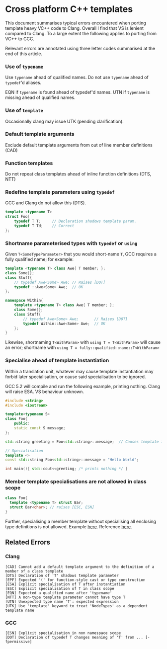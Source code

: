 # Cross platform C++ templates #

This document summarises typical errors encountered when porting template heavy VC++ code to Clang. Overall I find that VS is lenient compared to Clang. To a large extent the following applies to porting from VC++ to GCC.

Relevant errors are annotated using three letter codes summarised at the end of this article.

### Use of `typename` ###

Use `typename` ahead of qualified names. Do not use `typename` ahead of `typedef`'d aliases.

EQN if `typename` is found ahead of typedef'd names.
UTN if `typename` is missing ahead of qualified names.

### Use of `template` ###

Occasionally clang may issue UTK (pending clarification).

### Default template arguments ###

Exclude default template arguments from out of line member definitions (CAD)

### Function templates ###

Do not repeat class templates ahead of inline function definitions (DTS, NTT)

### Redefine template parameters using `typedef` ###

GCC and Clang do not allow this (DTS).

```C++
template <typename T>
struct Foo{
    typedef T T;     // Declaration shadows template param.
    typedef T Td;    // Correct
};
```
### Shortname parameterised types with `typedef` or `using` ###

Given `T<SomeTypeParameter>` that you would short-name `T`, 
GCC requires a fully qualified name; for example:

```C++
template <typename T> class Awe{ T member; };
class Some{};
class Stuff{
    // typedef Awe<Some> Awe; // Raises [DOT]
    typedef ::Awe<Some> Awe;  // OK
};

namespace Within{
    template <typename T> class Awe{ T member; };
    class Some{};
    class Stuff{
        // typedef Awe<Some> Awe;       // Raises [DOT]
        typedef Within::Awe<Some> Awe;  // OK
    };
}
```

Likewise, shortnaming `T<WithParam>` with `using T = T<WithParam>` will cause an error; shortname with `using T = fully::qualified::name::T<WithParam>`

### Specialise ahead of template instantiation ###

Within a translation unit, whatever may cause template instantiation may forbid later specialisation, or cause said specialisation to be ignored.

GCC 5.2 will compile and run the following example, printing nothing. Clang will raise ESA.
VS behaviour unknown.

```C++
#include <string>
#include <iostream>

template<typename S>
class Foo{
    public:
    static const S message;
};

std::string greeting = Foo<std::string>::message;  // Causes template instantiation

// Specialisation
template <>
const std::string Foo<std::string>::message = "Hello World";

int main(){ std::cout<<greeting; /* prints nothing */ }
```

### Member template specialisations are not allowed in class scope ###

```C++
class Foo{
  template <typename T> struct Bar;
  struct Bar<char>; // raises [ESC, ESN]
}
```

Further, specialising a member template without specialising all enclosing type definitions is not allowed. 
Example [here](https://gist.github.com/uni-bbl/c0d61799e62bd9a8ffe80965cfda1431).
Reference [here](http://en.cppreference.com/w/cpp/language/template_specialization).

## Related Errors ##

### Clang ###

```
[CAD] Cannot add a default template argument to the definition of a member of a class template 
[DTS] Declaration of 'T' shadows template parameter 
[EPF] Expected '(' for function-style cast or type construction 
[ESA] Explicit specialisation of T after instantiation 
[ESC] Explicit specialisation of T in class scope 
[EQN] Expected a qualified name after 'typename' 
[NTT] A non-type template parameter cannot have type T 
[UTN] Unexpected type name 'T': expected expression 
[UTK] Use 'template' keyword to treat 'NodeTypes' as a dependent template name 
```

### GCC ###

```
[ESN] Explicit specialisation in non namespace scope
[DOT] Declaration of typedef T changes meaning of 'T' from ... [-fpermissive]

```
